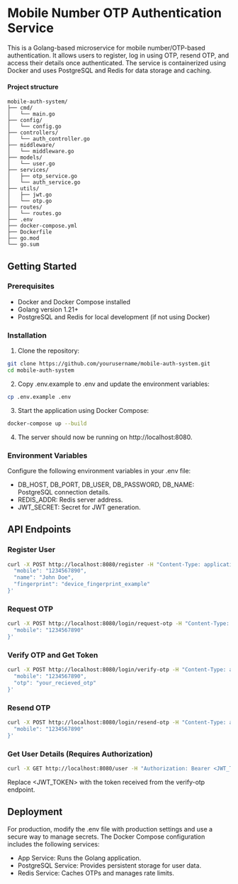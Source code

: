 # Mobile Number OTP Authentication Service

This is a Golang-based microservice for mobile number/OTP-based authentication. It allows users to register, log in using OTP, resend OTP, and access their details once authenticated. The service is containerized using Docker and uses PostgreSQL and Redis for data storage and caching.


#### Project structure

```
mobile-auth-system/
├── cmd/
│   └── main.go
├── config/
│   └── config.go
├── controllers/
│   └── auth_controller.go
├── middleware/
│   └── middleware.go
├── models/
│   └── user.go
├── services/
│   ├── otp_service.go
│   └── auth_service.go
├── utils/
│   ├── jwt.go
│   └── otp.go
├── routes/
│   └── routes.go
├── .env
├── docker-compose.yml
├── Dockerfile
├── go.mod
└── go.sum
```

## Getting Started

### Prerequisites

- Docker and Docker Compose installed
- Golang version 1.21+
- PostgreSQL and Redis for local development (if not using Docker)


### Installation

1. Clone the repository:

```bash
git clone https://github.com/yourusername/mobile-auth-system.git
cd mobile-auth-system

```

2. Copy .env.example to .env and update the environment variables:

```bash
cp .env.example .env

```

3. Start the application using Docker Compose:

```bash
docker-compose up --build

```

4. The server should now be running on http://localhost:8080.


### Environment Variables

Configure the following environment variables in your .env file:

- DB_HOST, DB_PORT, DB_USER, DB_PASSWORD, DB_NAME: PostgreSQL connection details.
- REDIS_ADDR: Redis server address.
- JWT_SECRET: Secret for JWT generation.


## API Endpoints

### Register User

```bash
curl -X POST http://localhost:8080/register -H "Content-Type: application/json" -d '{
  "mobile": "1234567890",
  "name": "John Doe",
  "fingerprint": "device_fingerprint_example"
}'

```

### Request OTP


```bash
curl -X POST http://localhost:8080/login/request-otp -H "Content-Type: application/json" -d '{
  "mobile": "1234567890"
}'

```

### Verify OTP and Get Token

```bash
curl -X POST http://localhost:8080/login/verify-otp -H "Content-Type: application/json" -d '{
  "mobile": "1234567890",
  "otp": "your_recieved_otp"
}'

```

### Resend OTP

```bash
curl -X POST http://localhost:8080/login/resend-otp -H "Content-Type: application/json" -d '{
  "mobile": "1234567890"
}'

```

### Get User Details (Requires Authorization)

```bash
curl -X GET http://localhost:8080/user -H "Authorization: Bearer <JWT_TOKEN>"

```

Replace <JWT_TOKEN> with the token received from the verify-otp endpoint.


## Deployment

For production, modify the .env file with production settings and use a secure way to manage secrets. The Docker Compose configuration includes the following services:

- App Service: Runs the Golang application.
- PostgreSQL Service: Provides persistent storage for user data.
- Redis Service: Caches OTPs and manages rate limits.
